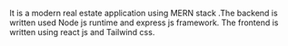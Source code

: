 It is a modern real estate application using MERN stack .The backend is written used Node js runtime and express js framework. 
The frontend is written using react js and Tailwind css.
